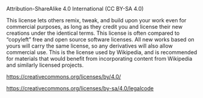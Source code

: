 Attribution-ShareAlike 4.0 International (CC BY-SA 4.0)

This license lets others remix, tweak, and build upon your work even for commercial purposes, as long as they credit you and license their 
new creations under the identical terms. This license is often compared to “copyleft” free and open source software licenses. All new works 
based on yours will carry the same license, so any derivatives will also allow commercial use. This is the license used by Wikipedia, and 
is recommended for materials that would benefit from incorporating content from Wikipedia and similarly licensed projects. 

https://creativecommons.org/licenses/by/4.0/

https://creativecommons.org/licenses/by-sa/4.0/legalcode
